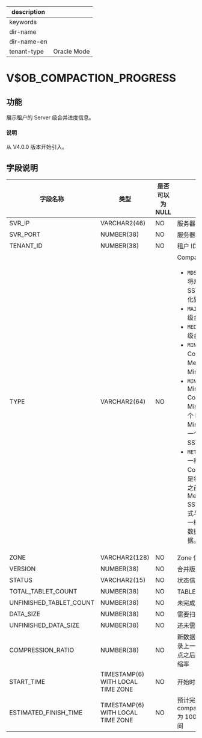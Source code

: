 |description||
|---|---|
|keywords||
|dir-name||
|dir-name-en||
|tenant-type|Oracle Mode|

# V$OB_COMPACTION_PROGRESS

## 功能

展示租户的 Server 级合并进度信息。

<main id="notice" type='explain'>
  <h4>说明</h4>
  <p>从 V4.0.0 版本开始引入。</p>
</main>

## 字段说明

|          字段名称           |                类型                 | 是否可以为 NULL |                                            描述                                            |
|-------------------------|-----------------------------------|------------|--------|
| SVR_IP                  | VARCHAR2(46)                      | NO         | 服务器 IP 地址                                                                                |
| SVR_PORT                | NUMBER(38)                        | NO         | 服务器端口号|
| TENANT_ID               | NUMBER(38)                        | NO         | 租户 ID |
| TYPE                    | VARCHAR2(64)                      | NO         | Compaction 的类型： <ul><li>`MDS_TABLE_MERGE`：将系统的元数据按照 SSTable 的格式持久化到磁盘里。</li> <li>`MAJOR_MERGE`：租户级合并</li> <li>`MEDIUM_MERGE`：分区级合并</li> <li>`MINI_MERGE`：Mini Compaction，将 MemTable 转变成 Mini SSTable。</li> <li>`MINOR_MERGE`：Minor Compaction，多个 Mini SSTable 或多个 Mini SSTable 与 Minor SSTable 合成一个 Minor SSTable。</li> <li>`META_MAJOR_MERGE`：一种特殊的 Compaction 类型，是将某个指定时间点之前的数据合成一个 Meta Major SSTable，其数据格式与 Major SSTable 一样，不包含多版本数据和未提交事务数据。</li></ul>  |
| ZONE                    | VARCHAR2(128)                     | NO         | Zone 信息                                                                                  |
| VERSION                 | NUMBER(38)                        | NO         | 合并版本信息|
| STATUS                  | VARCHAR2(15)                      | NO         | 状态信息  |
| TOTAL_TABLET_COUNT      | NUMBER(38)                        | NO         | TABLET 总数                                                                                |
| UNFINISHED_TABLET_COUNT | NUMBER(38)                        | NO         | 未完成的 TABLET 数量                                                                           |
| DATA_SIZE               | NUMBER(38)                        | NO         | 需要扫描的总数据量                                                                                |
| UNFINISHED_DATA_SIZE    | NUMBER(38)                        | NO         | 还未需要扫描的数据量                                                                               |
| COMPRESSION_RATIO       | NUMBER(38)                        | NO         | 新数据的压缩率：仅记录上一个 major version 点之后新写入数据的压缩率                                                |
| START_TIME              | TIMESTAMP(6) WITH LOCAL TIME ZONE | NO         | 开始时间  |
| ESTIMATED_FINISH_TIME   | TIMESTAMP(6) WITH LOCAL TIME ZONE | NO         | 预计完成时间：若 compaction_progress 为 100，则展示结束时间                                               |

